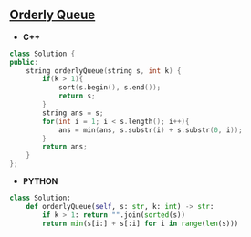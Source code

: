 ## [Orderly Queue](https://leetcode.com/problems/orderly-queue/)

* **C++**
```cpp
class Solution {
public:
    string orderlyQueue(string s, int k) {
        if(k > 1){
            sort(s.begin(), s.end());
            return s;
        }
        string ans = s;
        for(int i = 1; i < s.length(); i++){
            ans = min(ans, s.substr(i) + s.substr(0, i));
        }
        return ans;
    }
};
```

* **PYTHON**
```py
class Solution:
    def orderlyQueue(self, s: str, k: int) -> str:
        if k > 1: return "".join(sorted(s))
        return min(s[i:] + s[:i] for i in range(len(s)))
```
